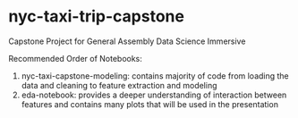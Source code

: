 # nyc-taxi-trip-capstone
Capstone Project for General Assembly Data Science Immersive

Recommended Order of Notebooks:

1) nyc-taxi-capstone-modeling: contains majority of code from loading the data and cleaning to feature extraction and modeling
2) eda-notebook: provides a deeper understanding of interaction between features and contains many plots that will be used in the presentation

